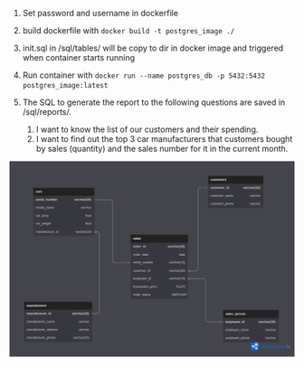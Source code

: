 1. Set password and username in dockerfile
2. build dockerfile with `docker build -t postgres_image ./`
3. init.sql in /sql/tables/ will be copy to dir in docker image and triggered when container starts running
4. Run container with `docker run --name postgres_db -p 5432:5432 postgres_image:latest`
5. The SQL to generate the report to the following questions are saved in  /sql/reports/. 

	1.  I want to know the list of our customers and their spending.
	2. I want to find out the top 3 car manufacturers that customers bought by sales (quantity) and the sales number for it in the current month.

![image info](ER_Diagram.png)
